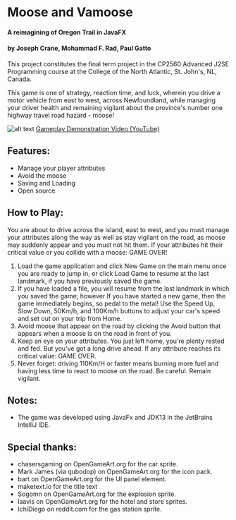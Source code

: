 # Moose and Vamoose
#### A reimagining of Oregon Trail in JavaFX
#### by Joseph Crane, Mohammad F. Rad, Paul Gatto

This project constitutes the final term project in the CP2560 Advanced J2SE Programming course at the College of the North Atlantic, St. John's, NL, Canada.

This game is one of strategy, reaction time, and luck, wherein you drive a motor vehicle from east to west, across Newfoundland, while managing your driver health and remaining vigilant about the province's number one highway travel road hazard - moose!

![alt text](https://raw.githubusercontent.com/sherpa-code/java2560game/master/src/game/screenshots/titlescreen.png "Moose and Vamoose Title Screen")
[Gameplay Demonstration Video (YouTube)](https://www.youtube.com/watch?v=gQNdF8m4POg "Moose and Vamoose Demo")


## Features:
- Manage your player attributes
- Avoid the moose
- Saving and Loading
- Open source

## How to Play:
You are about to drive across the island, east to west, and you must manage your attributes
    along the way as well as stay vigilant on the road, as moose may suddenly appear and you must not hit them.
    If your attributes hit their critical value or you collide with a moose: GAME OVER! 
1) Load the game application and click New Game on the main menu once you are ready to jump in, or
    click Load Game to resume at the last landmark, if you have previously saved the game.
2) If you have loaded a file, you will resume from the last landmark in which you saved the game; however
    If you have started a new game, then the game immediately begins, so pedal to the metal!
    Use the Speed Up, Slow Down, 50Km/h, and 100Km/h buttons to adjust your car's speed and set out on your trip from Home.
3) Avoid moose that appear on the road by clicking the Avoid button that appears when a moose is on the road in front of you.
4) Keep an eye on your attributes. You just left home, you're plenty rested and fed. But you've got a long drive ahead.
    If any attribute reaches its critical value: GAME OVER.
3) Never forget: driving 110Km/H or faster means burning more fuel and having less time to react to moose on the road. Be careful.
    Remain vigilant.

## Notes:
- The game was developed using JavaFx and JDK13 in the JetBrains IntelliJ IDE.

## Special thanks:
- chasersgaming on OpenGameArt.org for the car sprite.
- Mark James (via qubodop) on OpenGameArt.org for the icon pack.
- bart on OpenGameArt.org for the UI panel element.
- maketext.io for the title text
- Sogomn on OpenGameArt.org for the explosion sprite.
- laavis on OpenGameArt.org for the hotel and store sprites.
- IchiDiego on reddit.com for the gas station sprite.